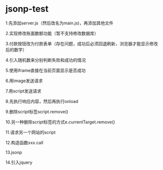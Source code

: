 # jsonp-test
 1.先添加server.js（然后改名为main.js)，再添加其他文件
 
 2.实现修改账面数额功能（暂不支持修改数据库）
 
 3.付款按钮改为付款表单（存在问题，成功后必须回退刷新，浏览器才能显示修改后的数字）
 
 4.引入随机数来分别判断失败和成功的情况
 
 5.使用iframe直接在当前页面显示是否成功
 
 6.用image发送请求
 
 7.用script发送请求
 
 8.先执行响应内容，然后再执行onload
 
 9.删除script标签script.remove()
 
10.另一种删除script标签的方式e.currentTarget.remove()

11.请求另一个网站的script

12.构造函数xxx.call

13.jsonp

14.引入jquery
